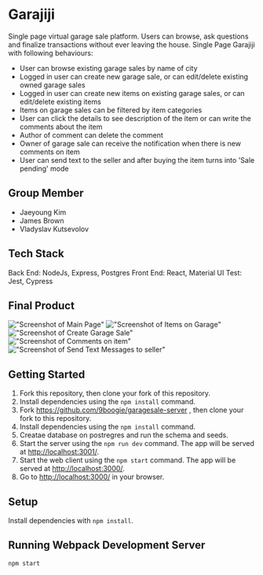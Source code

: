 # Garajiji

Single page virtual garage sale platform. Users can browse, ask questions and finalize transactions without ever leaving the house.
Single Page Garajiji with following behaviours:
  - User can browse existing garage sales by name of city
  - Logged in user can create new garage sale, or can edit/delete existing owned garage sales
  - Logged in user can create new items on existing garage sales, or can edit/delete existing items
  - Items on garage sales can be filtered by item categories
  - User can click the details to see description of the item or can write the comments about the item
  - Author of comment can delete the comment
  - Owner of garage sale can receive the notification when there is new comments on item
  - User can send text to the seller and after buying the item turns into 'Sale pending' mode

## Group Member
  - Jaeyoung Kim
  - James Brown
  - Vladyslav Kutsevolov

## Tech Stack
Back End: NodeJs, Express, Postgres
Front End: React, Material UI
Test: Jest, Cypress

## Final Product
!["Screenshot of Main Page"](https://github.com/VladyslavKutsevolov/garagesale-client/blob/master/docs/Main_Page.png)
!["Screenshot of Items on Garage"](https://github.com/VladyslavKutsevolov/garagesale-client/blob/master/docs/Items_on_Garage.png)
!["Screenshot of Create Garage Sale"](https://github.com/VladyslavKutsevolov/garagesale-client/blob/master/docs/Create_Garage.png)
!["Screenshot of Comments on item"](https://github.com/VladyslavKutsevolov/garagesale-client/blob/master/docs/Comments.png)
!["Screenshot of Send Text Messages to seller"](https://github.com/VladyslavKutsevolov/garagesale-client/blob/master/docs/Send_Txt_Msg.png)

## Getting Started

1. Fork this repository, then clone your fork of this repository.
2. Install dependencies using the `npm install` command.
3. Fork https://github.com/9boogie/garagesale-server , then clone your fork to this repository.
4. Install dependencies using the `npm install` command.
5. Creatae database on postregres and run the schema and seeds.
6. Start the server using the `npm run dev` command. The app will be served at <http://localhost:3001/>.
6. Start the web client using the `npm start` command. The app will be served at <http://localhost:3000/>.
7. Go to <http://localhost:3000/> in your browser.

## Setup

Install dependencies with `npm install`.

## Running Webpack Development Server

```sh
npm start
```
